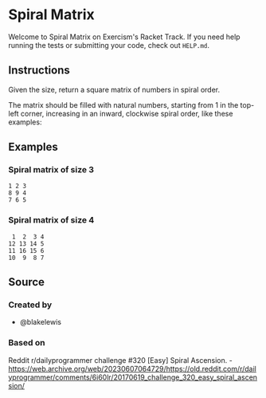 # Spiral Matrix

Welcome to Spiral Matrix on Exercism's Racket Track.
If you need help running the tests or submitting your code, check out `HELP.md`.

## Instructions

Given the size, return a square matrix of numbers in spiral order.

The matrix should be filled with natural numbers, starting from 1 in the top-left corner, increasing in an inward, clockwise spiral order, like these examples:

## Examples

### Spiral matrix of size 3

```text
1 2 3
8 9 4
7 6 5
```

### Spiral matrix of size 4

```text
 1  2  3 4
12 13 14 5
11 16 15 6
10  9  8 7
```

## Source

### Created by

- @blakelewis

### Based on

Reddit r/dailyprogrammer challenge #320 [Easy] Spiral Ascension. - https://web.archive.org/web/20230607064729/https://old.reddit.com/r/dailyprogrammer/comments/6i60lr/20170619_challenge_320_easy_spiral_ascension/